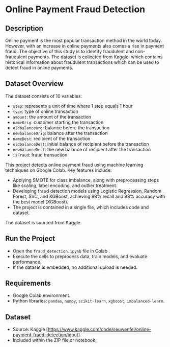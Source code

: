 # Online Payment Fraud Detection

## Description
Online payment is the most popular transaction method in the world today. However, with an increase in online payments also comes a rise in payment fraud. The objective of this study is to identify fraudulent and non-fraudulent payments. The dataset is collected from Kaggle, which contains historical information about fraudulent transactions which can be used to detect fraud in online payments.

## Dataset Overview
The dataset consists of 10 variables:

- `step`: represents a unit of time where 1 step equals 1 hour
- `type`: type of online transaction
- `amount`: the amount of the transaction
- `nameOrig`: customer starting the transaction
- `oldbalanceOrg`: balance before the transaction
- `newbalanceOrig`: balance after the transaction
- `nameDest`: recipient of the transaction
- `oldbalanceDest`: initial balance of recipient before the transaction
- `newbalanceDest`: the new balance of recipient after the transaction
- `isFraud`: fraud transaction

This project detects online payment fraud using machine learning techniques on Google Colab. Key features include:
- Applying SMOTE for class imbalance, along with preprocessing steps like scaling, label encoding, and outlier treatment.
- Developing fraud detection models using Logistic Regression, Random Forest, SVC, and XGBoost, achieving 98% recall and 98% accuracy with the best model (XGBoost).
- The project is contained in a single file, which includes code and dataset.

The dataset is sourced from Kaggle.

## Run the Project
- Open the `fraud_detection.ipynb` file in Colab .
- Execute the cells to preprocess data, train models, and evaluate performance.
- If the dataset is embedded, no additional upload is needed.

## Requirements
- Google Colab environment.
- Python libraries: `pandas`, `numpy`, `scikit-learn`, `xgboost`, `imbalanced-learn`.

## Dataset
- Source: Kaggle [https://www.kaggle.com/code/seuwenfei/online-payment-fraud-detection/input].
- Included within the ZIP file or notebook.


